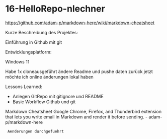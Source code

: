 # 16-HelloRepo-nlechner

https://github.com/adam-p/markdown-here/wiki/markdown-cheatsheet
 
Kurze Beschreibung des Projektes:
 
Einführung in Github mit git
 
Entwicklungsplatform:
 
Windows 11

Habe 1x cloneausgeführt ändere Readme und pushe daten zurück
jetzt möchte ich online änderungen lokal haben

Lessons Learned:
 
- Anlegen GitRepo mit gitignore und README
- Basic Workflow Github und git
 
 
Markdown Cheatsheet
Google Chrome, Firefox, and Thunderbird extension that lets you write email in Markdown and render it before sending. - adam-p/markdown-here
 


     Aenderungen durchgefuehrt

  
